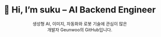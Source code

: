 <h1 align="center">👋 Hi, I’m suku – AI Backend Engineer </h1>
<p align="center">
  생성형 AI, 이미지, 자동화와 로봇 기술에 관심이 많은 <br>
  개발자 Geunwoo의 GitHub입니다.
</p>
